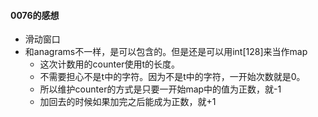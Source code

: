 #### 0076的感想
- 滑动窗口
- 和anagrams不一样，是可以包含的。但是还是可以用int\[128\]来当作map
  - 这次计数用的counter使用t的长度。
  - 不需要担心不是t中的字符。因为不是t中的字符，一开始次数就是0。
  - 所以维护counter的方式是只要一开始map中的值为正数，就-1
  - 加回去的时候如果加完之后能成为正数，就+1

